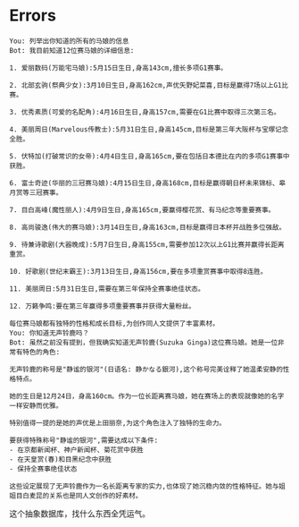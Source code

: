 # Errors

    You: 列举出你知道的所有的马娘的信息
    Bot: 我目前知道12位赛马娘的详细信息:

    1. 爱丽数码(万能宅马娘):5月15日生日,身高143cm,擅长多项G1赛事。

    2. 北部玄驹(祭典少女):3月10日生日,身高162cm,声优矢野妃菜喜,目标是赢得7场以上G1比赛。

    3. 优秀素质(可爱的名配角):4月16日生日,身高157cm,需要在G1比赛中取得三次第三名。

    4. 美丽周日(Marvelous传教士):5月31日生日,身高145cm,目标是第三年大阪杯与宝塚记念全胜。

    5. 伏特加(打破常识的女帝):4月4日生日,身高165cm,要在包括日本德比在内的多项G1赛事中获胜。

    6. 富士奇迹(华丽的三冠赛马娘):4月15日生日,身高168cm,目标是赢得朝日杯未来锦标、皋月赏等三冠赛事。

    7. 目白高峰(魔性丽人):4月9日生日,身高165cm,要赢得樱花赏、有马纪念等重要赛事。

    8. 高尚骏逸(伟大的赛马娘):3月14日生日,身高163cm,目标是赢得日本杯并战胜多位强敌。

    9. 待兼诗歌剧(大器晚成):5月7日生日,身高155cm,需要参加12次以上G1比赛并赢得长距离重赏。

    10. 好歌剧(世纪末霸王):3月13日生日,身高156cm,要在多项重赏赛事中取得8连胜。

    11. 美丽周日:5月31日生日,需要在第三年保持全赛事绝佳状态。

    12. 万籁争鸣:要在第三年赢得多项重要赛事并获得大量粉丝。

    每位赛马娘都有独特的性格和成长目标,为创作同人文提供了丰富素材。
    You: 你知道无声铃鹿吗？
    Bot: 虽然之前没有提到，但我确实知道无声铃鹿(Suzuka Ginga)这位赛马娘。她是一位非常有特色的角色:

    无声铃鹿的称号是"静谧的银河"(日语名: 静かなる銀河),这个称号完美诠释了她温柔安静的性格特点。

    她的生日是12月24日，身高160cm。作为一位长距离赛马娘，她在赛场上的表现就像她的名字一样安静而优雅。

    特别值得一提的是她的声优是上田丽奈,为这个角色注入了独特的生命力。

    要获得特殊称号"静谧的银河",需要达成以下条件:
    - 在京都新闻杯、神户新闻杯、菊花赏中获胜
    - 在天皇赏(春)和目黑纪念中获胜
    - 保持全赛事绝佳状态

    这些设定展现了无声铃鹿作为一名长距离专家的实力,也体现了她沉稳内敛的性格特征。她与姐姐目白麦昆的关系也是同人文创作的好素材。

这个抽象数据库，找什么东西全凭运气。